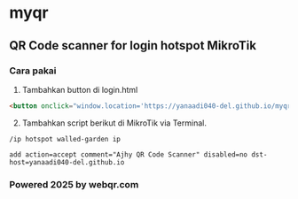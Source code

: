 # myqr
## QR Code scanner for login hotspot MikroTik

### Cara pakai

1. Tambahkan button di login.html
```html
<button onclick="window.location='https://yanaadi040-del.github.io/myqr';">QR Code</button>
```
2. Tambahkan script berikut di MikroTik via Terminal.
```
/ip hotspot walled-garden ip

add action=accept comment="Ajhy QR Code Scanner" disabled=no dst-host=yanaadi040-del.github.io
```

### Powered 2025 by webqr.com

